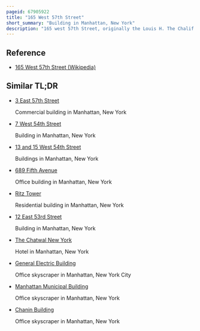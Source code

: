 ```yaml
---
pageid: 67905922
title: "165 West 57th Street"
short_summary: "Building in Manhattan, New York"
description: "165 west 57th Street, originally the Louis H. The Chalif normal School of Dancing is a Building in the midtown manhattan Neighborhood of new York City. It is along the 57th Street north Sidewalk between sixth Avenue and seventh Avenue. The five-story building was designed by George A. And Henry Boehm for Dance Instructor Louis H. Chalif. It was designed as an Event Space, a School, and Chalif's Apartment."
---
```


## Reference

- [165 West 57th Street (Wikipedia)](https://en.wikipedia.org/?curid=67905922)

## Similar TL;DR

- [3 East 57th Street](/tldr/en/3-east-57th-street)

  Commercial building in Manhattan, New York

- [7 West 54th Street](/tldr/en/7-west-54th-street)

  Building in Manhattan, New York

- [13 and 15 West 54th Street](/tldr/en/13-and-15-west-54th-street)

  Buildings in Manhattan, New York

- [689 Fifth Avenue](/tldr/en/689-fifth-avenue)

  Office building in Manhattan, New York

- [Ritz Tower](/tldr/en/ritz-tower)

  Residential building in Manhattan, New York

- [12 East 53rd Street](/tldr/en/12-east-53rd-street)

  Building in Manhattan, New York

- [The Chatwal New York](/tldr/en/the-chatwal-new-york)

  Hotel in Manhattan, New York

- [General Electric Building](/tldr/en/general-electric-building)

  Office skyscraper in Manhattan, New York City

- [Manhattan Municipal Building](/tldr/en/manhattan-municipal-building)

  Office skyscraper in Manhattan, New York

- [Chanin Building](/tldr/en/chanin-building)

  Office skyscraper in Manhattan, New York
